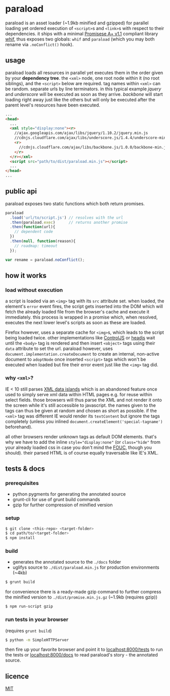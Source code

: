 paraload
========

paraload is an asset loader (~1.9kb minified and gzipped) for parallel loading yet ordered execution of `<script>`s and `<link>`s with respect to their dependencies. it ships with a minimal [Promisese A+ v1.1](http://promises-aplus.github.io/promises-spec/) compliant library [whif](https://github.com/espretto/whif), thus exposes two globals: `whif` and `paraload` (which you may both rename via `.noConflict()` hook).

usage
-----
paraload loads all resources in parallel yet executes them in the order given by your __dependency tree__. the `<xml>` node, one root node within it (no root siblings), and the `<script>` below are required. tag names within `<xml>` can be random. separate urls by line terminators. in this typical example _jquery_ and _underscore_ will be executed as soon as they arrive. _backbone_ will start loading right away just like the others but will only be executed after the parent level's resources have been executed.

```html
...
<head>
  ...
  <xml style="display:none"><r>
    //ajax.googleapis.com/ajax/libs/jquery/1.10.2/jquery.min.js
    //cdnjs.cloudflare.com/ajax/libs/underscore.js/1.4.4/underscore-min.js
    <r>
      //cdnjs.cloudflare.com/ajax/libs/backbone.js/1.0.0/backbone-min.js
    </r>
  </r></xml>
  <script src="path/to/dist/paraload.min.js"></script>
  ...
</head>
...
```

public api
----------
paraload exposes two static functions which both return promises.
```js
paraload
  .load('url/to/script.js') // resolves with the url
  .then(paraload.exec)      // returns another promise
  .then(function(url){
    // dependent code
  })
  .then(null, function(reason){
    // roadmap: timeout
  });

var rename = paraload.noConflict();
```

how it works
------------
### load without execution
a script is loaded via an `<img>` tag with its `src` attribute set. when loaded, the element's `error` event fires, the script gets inserted into the DOM which will fetch the already loaded file from the browser's cache and execute it immediately. this process is wrapped in a promise which, when resolved, executes the next lower level's scripts as soon as these are loaded.

Firefox however, uses a separate cache for `<img>`s, which leads to the script being loaded twice. other implementations like [ControlJS][1] or [headjs][2] wait until the `<body>` tag is rendered and then insert `<object>` tags using their `data` attribute to set the url. paraload however, uses `document.implementation.createDocument` to create an internal, non-active document to `adoptNode` once inserted `<script>` tags which won't be executed when loaded but fire their error event just like the `<img>` tag did.

### why `<xml>`?
IE < 10 still parses [XML data islands][3] which is an abandoned feature once used to simply serve xml data within HTML pages e.g. for reuse within select fields. those browsers will thus parse the XML and not render it onto the screen while it's still accessible to javascript. the names given to the tags can thus be given at random and chosen as short as possible. if the `<xml>` tag was different IE would render its `textContent` but ignore the tags completely (unless you inlined `document.createElement('special-tagname')` beforehand).

all other browsers render unknown tags as default DOM elements. that's why we have to add the inline `style="display:none"` (or `class="hide"` from your already loaded css in case you don't mind the [FOUC][4], though you should). their parsed HTML is of course equally traversable like IE's XML.

[1]: http://stevesouders.com/controljs/
[2]: http://headjs.com/
[3]: http://msdn.microsoft.com/library/ms766512.aspx
[4]: http://www.paulirish.com/2009/avoiding-the-fouc-v3/

tests & docs
------------

### prerequisites
- python pygments for generating the annotated source
- grunt-cli for use of grunt build commands
- gzip for further compression of minified version

### setup
```sh
$ git clone <this-repo> <target-folder>
$ cd path/to/<target-folder>
$ npm install
```

### build
- generates the annotated source to the `./docs` folder
- uglifys source to `./dist/paraload.min.js` for production environments (~4kb)
```sh
$ grunt build
```
for convenience there is a ready-made gzip command to further compress the minified version to `./dist/promise.min.js.gz` (~1.9kb (requires gzip))
```sh
$ npm run-script gzip
```
### run tests in your browser
(requires `grunt build`)

```sh
$ python -m SimpleHTTPServer
```
then fire up your favorite browser and point it to [localhost:8000/tests](http://localhost:8000/test) to run the tests or [localhost:8000/docs](http://localhost:8000/docs/src/promise.js.html) to read paraload's story - the annotated source.

licence
-------
[MIT](http://mariusrunge.com/mit-licence.html)